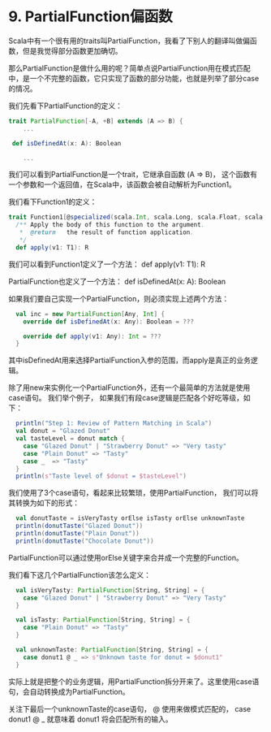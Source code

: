 # 9. PartialFunction偏函数

Scala中有一个很有用的traits叫PartialFunction，我看了下别人的翻译叫做偏函数，但是我觉得部分函数更加确切。

那么PartialFunction是做什么用的呢？简单点说PartialFunction用在模式匹配中，是一个不完整的函数，它只实现了函数的部分功能，也就是列举了部分case的情况。

我们先看下PartialFunction的定义：

~~~scala
trait PartialFunction[-A, +B] extends (A => B) { 
    ...

 def isDefinedAt(x: A): Boolean

    ...
~~~

我们可以看到PartialFunction是一个trait，它继承自函数 (A => B)， 这个函数有一个参数和一个返回值，在Scala中，该函数会被自动解析为Function1。

我们看下Function1的定义：

~~~scala
trait Function1[@specialized(scala.Int, scala.Long, scala.Float, scala.Double) -T1, @specialized(scala.Unit, scala.Boolean, scala.Int, scala.Float, scala.Long, scala.Double) +R] extends AnyRef { self =>
  /** Apply the body of this function to the argument.
   *  @return   the result of function application.
   */
  def apply(v1: T1): R
~~~

我们可以看到Function1定义了一个方法： def apply(v1: T1): R

PartialFunction也定义了一个方法： def isDefinedAt(x: A): Boolean

如果我们要自己实现一个PartialFunction，则必须实现上述两个方法：

~~~scala
  val inc = new PartialFunction[Any, Int] {
    override def isDefinedAt(x: Any): Boolean = ???

    override def apply(v1: Any): Int = ???
  }
~~~

其中isDefinedAt用来选择PartialFunction入参的范围，而apply是真正的业务逻辑。

除了用new来实例化一个PartialFunction外，还有一个最简单的方法就是使用case语句。 我们举个例子， 如果我们有段case逻辑是匹配各个好吃等级，如下：

~~~scala
  println("Step 1: Review of Pattern Matching in Scala")
  val donut = "Glazed Donut"
  val tasteLevel = donut match {
    case "Glazed Donut" | "Strawberry Donut" => "Very tasty"
    case "Plain Donut" => "Tasty"
    case _  => "Tasty"
  }
  println(s"Taste level of $donut = $tasteLevel")
~~~

我们使用了3个case语句，看起来比较繁琐，使用PartialFunction， 我们可以将其转换为如下的形式：

~~~scala
  val donutTaste = isVeryTasty orElse isTasty orElse unknownTaste
  println(donutTaste("Glazed Donut"))
  println(donutTaste("Plain Donut"))
  println(donutTaste("Chocolate Donut"))
~~~

PartialFunction可以通过使用orElse关键字来合并成一个完整的Function。

我们看下这几个PartialFunction该怎么定义：

~~~scala
  val isVeryTasty: PartialFunction[String, String] = {
    case "Glazed Donut" | "Strawberry Donut" => "Very Tasty"
  }

  val isTasty: PartialFunction[String, String] = {
    case "Plain Donut" => "Tasty"
  }

  val unknownTaste: PartialFunction[String, String] = {
    case donut1 @ _ => s"Unknown taste for donut = $donut1"
  }

~~~

实际上就是把整个的业务逻辑，用PartialFunction拆分开来了。这里使用case语句，会自动转换成为PartialFunction。

关注下最后一个unknownTaste的case语句，  @ 使用来做模式匹配的， case donut1 @ _  就意味着 donut1 将会匹配所有的输入。



